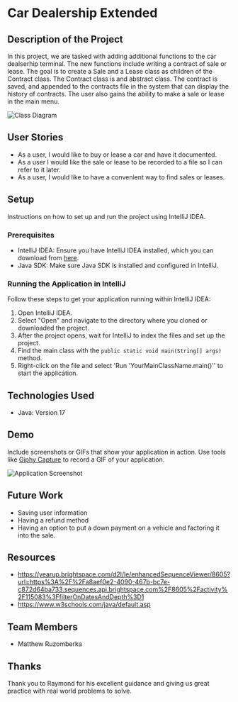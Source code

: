 # Car Dealership Extended

## Description of the Project
In this project, we are tasked with adding additional functions to the car dealserhip terminal. The new functions include writing a contract of 
sale or lease. The goal is to create a Sale and a Lease class as children of the Contract class. The Contract class is and abstract class. The contract is saved, and appended to the contracts file in the system that can display the history of contracts. The user 
also gains the ability to make a sale or lease in the main menu. 

![Class Diagram](path/to/your/class_diagram.png)

## User Stories
- As a user, I would like to buy or lease a car and have it documented.
- As a user I would like the sale or lease to be recorded to a file so I can refer to it later.
- As a user, I would like to have a convenient way to find sales or leases.

## Setup

Instructions on how to set up and run the project using IntelliJ IDEA.

### Prerequisites

- IntelliJ IDEA: Ensure you have IntelliJ IDEA installed, which you can download from [here](https://www.jetbrains.com/idea/download/).
- Java SDK: Make sure Java SDK is installed and configured in IntelliJ.

### Running the Application in IntelliJ

Follow these steps to get your application running within IntelliJ IDEA:

1. Open IntelliJ IDEA.
2. Select "Open" and navigate to the directory where you cloned or downloaded the project.
3. After the project opens, wait for IntelliJ to index the files and set up the project.
4. Find the main class with the `public static void main(String[] args)` method.
5. Right-click on the file and select 'Run 'YourMainClassName.main()'' to start the application.

## Technologies Used

- Java: Version 17

## Demo

Include screenshots or GIFs that show your application in action. Use tools like [Giphy Capture](https://giphy.com/apps/giphycapture) to record a GIF of your application.

![Application Screenshot](path/to/your/screenshot.png)

## Future Work
- Saving user information
- Having a refund method
- Having an option to put a down payment on a vehicle and factoring it into the sale. 

## Resources
- https://yearup.brightspace.com/d2l/le/enhancedSequenceViewer/8605?url=https%3A%2F%2Fa8aef0e2-4090-467b-bc7e-c872d64ba733.sequences.api.brightspace.com%2F8605%2Factivity%2F115083%3FfilterOnDatesAndDepth%3D1
- https://www.w3schools.com/java/default.asp

## Team Members

- Matthew Ruzomberka


## Thanks

Thank you to Raymond for his excellent guidance and giving us great practice with real world problems to solve. 